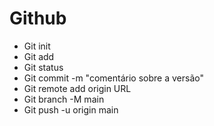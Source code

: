# Github

- Git init
- Git add
- Git status
- Git commit -m "comentário sobre a versão"
- Git remote add origin URL
- Git branch -M main
- Git push -u origin main